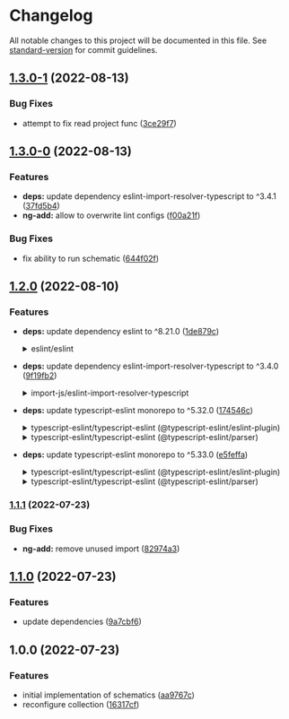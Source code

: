 # Changelog

All notable changes to this project will be documented in this file. See [standard-version](https://github.com/conventional-changelog/standard-version) for commit guidelines.

## [1.3.0-1](https://github.com/brulex/linters/compare/v1.3.0-0...v1.3.0-1) (2022-08-13)


### Bug Fixes

* attempt to fix read project func ([3ce29f7](https://github.com/brulex/linters/commit/3ce29f7f5e0460b409d9c05458dddada9da1726b))

## [1.3.0-0](https://github.com/brulex/linters/compare/v1.2.0...v1.3.0-0) (2022-08-13)


### Features

* **deps:** update dependency eslint-import-resolver-typescript to ^3.4.1 ([37fd5b4](https://github.com/brulex/linters/commit/37fd5b42ca5ae813a08390f7f5028a1e66357cc5))
* **ng-add:** allow to overwrite lint configs ([f00a21f](https://github.com/brulex/linters/commit/f00a21f1facb55334b6291c4434477fbaba67193))


### Bug Fixes

* fix ability to run schematic ([644f02f](https://github.com/brulex/linters/commit/644f02fca52e3bdafee91a96bdabc0d30288eae7))

## [1.2.0](https://github.com/brulex/linters/compare/v1.1.1...v1.2.0) (2022-08-10)


### Features

* **deps:** update dependency eslint to ^8.21.0 ([1de879c](https://github.com/brulex/linters/commit/1de879c498bfd8a2b20d65cc6260e97a805b3fdd))
    <details>
    <summary>eslint/eslint</summary>
    
    ### [`v8.21.0`](https://togithub.com/eslint/eslint/releases/tag/v8.21.0)
    
    [Compare Source](https://togithub.com/eslint/eslint/compare/v8.20.0...v8.21.0)
    
    #### Features
    
    -   [`7b43ea1`](https://togithub.com/eslint/eslint/commit/7b43ea14a8af5fc3dbac38fa9d5bc71741328c16) feat: Implement FlatESLint ([#&#8203;16149](https://togithub.com/eslint/eslint/issues/16149)) (Nicholas C. Zakas)
    -   [`92bf49a`](https://togithub.com/eslint/eslint/commit/92bf49a4b39dde728fbc6d348e62c7009e21cf7d) feat: improve the key width calculation in `key-spacing` rule ([#&#8203;16154](https://togithub.com/eslint/eslint/issues/16154)) (Nitin Kumar)
    -   [`c461542`](https://togithub.com/eslint/eslint/commit/c4615421cb4825e2ad22e275ec9439756d56299c) feat: add new `allowLineSeparatedGroups` option to the `sort-keys` rule ([#&#8203;16138](https://togithub.com/eslint/eslint/issues/16138)) (Nitin Kumar)
    -   [`1cdcbca`](https://togithub.com/eslint/eslint/commit/1cdcbca8a961a057a9db40df412f249545befe2b) feat: add deprecation warnings for legacy API in `RuleTester` ([#&#8203;16063](https://togithub.com/eslint/eslint/issues/16063)) (Nitin Kumar)
    
    #### Bug Fixes
    
    -   [`0396775`](https://togithub.com/eslint/eslint/commit/03967755270ae28eec651281c50b6990d3983f48) fix: lines-around-comment apply `allowBlockStart` for switch statements ([#&#8203;16153](https://togithub.com/eslint/eslint/issues/16153)) (Nitin Kumar)
    
    #### Documentation
    
    -   [`2aadc93`](https://togithub.com/eslint/eslint/commit/2aadc93272f1ab7f40246c6b18c4056660f2b3a2) docs: add anchors to headings inside docs content ([#&#8203;16134](https://togithub.com/eslint/eslint/issues/16134)) (Strek)
    
    #### Chores
    
    -   [`8892511`](https://togithub.com/eslint/eslint/commit/889251194867b1f394c571a5982249329fa44cfd) chore: Upgrade to Espree 9.3.3 ([#&#8203;16173](https://togithub.com/eslint/eslint/issues/16173)) (Brandon Mills)
    -   [`1233bee`](https://togithub.com/eslint/eslint/commit/1233beea3938fc4234c8f75917776832226fc3c8) chore: switch to eslint-plugin-node's maintained fork ([#&#8203;16150](https://togithub.com/eslint/eslint/issues/16150)) (唯然)
    -   [`97b95c0`](https://togithub.com/eslint/eslint/commit/97b95c068d5b35fae68ca919257b61430271ac76) chore: upgrade puppeteer v13 ([#&#8203;16151](https://togithub.com/eslint/eslint/issues/16151)) (唯然)
    
    </details>

* **deps:** update dependency eslint-import-resolver-typescript to ^3.4.0 ([9f19fb2](https://github.com/brulex/linters/commit/9f19fb298ef3d2569bcfde895a1097ddc485a8c3))
    <details>
    <summary>import-js/eslint-import-resolver-typescript</summary>
    
    ### [`v3.4.0`](https://togithub.com/import-js/eslint-import-resolver-typescript/blob/HEAD/CHANGELOG.md#&#8203;340)
    
    [Compare Source](https://togithub.com/import-js/eslint-import-resolver-typescript/compare/v3.3.0...v3.4.0)
    
    ##### Minor Changes
    
    -   [#&#8203;161](https://togithub.com/import-js/eslint-import-resolver-typescript/pull/161) [`82d090b`](https://togithub.com/import-js/eslint-import-resolver-typescript/commit/82d090b2411853f94909a3c9a0ed3b8bbe1bef11) Thanks [@&#8203;rbong](https://togithub.com/rbong)! - feat: add support for `jsconfig.json`
    
    </details>

* **deps:** update typescript-eslint monorepo to ^5.32.0 ([174546c](https://github.com/brulex/linters/commit/174546c7a9d98beeb8fca4d5faaaf72a1a3f8fd3))
    <details>
    <summary>typescript-eslint/typescript-eslint (@&#8203;typescript-eslint/eslint-plugin)</summary>
    
    ### [`v5.32.0`](https://togithub.com/typescript-eslint/typescript-eslint/blob/HEAD/packages/eslint-plugin/CHANGELOG.md#&#8203;5320-httpsgithubcomtypescript-eslinttypescript-eslintcomparev5310v5320-2022-08-01)
    
    [Compare Source](https://togithub.com/typescript-eslint/typescript-eslint/compare/v5.31.0...v5.32.0)
    
    ##### Features
    
    -   **eslint-plugin:** \[no-use-before-define] add "allowNamedExports" option ([#&#8203;5397](https://togithub.com/typescript-eslint/typescript-eslint/issues/5397)) ([ad412cd](https://togithub.com/typescript-eslint/typescript-eslint/commit/ad412cdd74dc5619fbe4bf27c0a5eb5c5a4b65ca))
    
    ### [`v5.31.0`](https://togithub.com/typescript-eslint/typescript-eslint/blob/HEAD/packages/eslint-plugin/CHANGELOG.md#&#8203;5310-httpsgithubcomtypescript-eslinttypescript-eslintcomparev5307v5310-2022-07-25)
    
    [Compare Source](https://togithub.com/typescript-eslint/typescript-eslint/compare/v5.30.7...v5.31.0)
    
    ##### Bug Fixes
    
    -   **eslint-plugin:** \[typedef] Support nested array destructuring with type annotation ([#&#8203;5311](https://togithub.com/typescript-eslint/typescript-eslint/issues/5311)) ([6d19efe](https://togithub.com/typescript-eslint/typescript-eslint/commit/6d19efed16d1cf0357ad363b6373d2021c49a8c8))
    -   **scope-manager:** handle typeParameters of TSInstantiationExpression ([#&#8203;5355](https://togithub.com/typescript-eslint/typescript-eslint/issues/5355)) ([2595ccf](https://togithub.com/typescript-eslint/typescript-eslint/commit/2595ccf67cd5158edbd6bebd9ac2dbd8bbd8b99c))
    
    ##### Features
    
    -   **eslint-plugin:** \[consistent-generic-ctors] check class field declaration ([#&#8203;5288](https://togithub.com/typescript-eslint/typescript-eslint/issues/5288)) ([48f996e](https://togithub.com/typescript-eslint/typescript-eslint/commit/48f996e8dda79c9c865e8ca6552069902836648b))
    -   **eslint-plugin:** \[prefer-nullish-coalescing] add ignoreTernaryTests option ([#&#8203;4965](https://togithub.com/typescript-eslint/typescript-eslint/issues/4965)) ([f82727f](https://togithub.com/typescript-eslint/typescript-eslint/commit/f82727ffeb97475c07773ca1d1e5b9609fcc5e68))
    
    #### [5.30.7](https://togithub.com/typescript-eslint/typescript-eslint/compare/v5.30.6...v5.30.7) (2022-07-18)
    
    ##### Bug Fixes
    
    -   **eslint-plugin:** \[no-inferrable] fix optional param to valid code ([#&#8203;5342](https://togithub.com/typescript-eslint/typescript-eslint/issues/5342)) ([98f6d5e](https://togithub.com/typescript-eslint/typescript-eslint/commit/98f6d5e6d08d1eb9789da52a15f337f5f53438bd))
    -   **eslint-plugin:** \[no-unused-vars] highlight last write reference ([#&#8203;5267](https://togithub.com/typescript-eslint/typescript-eslint/issues/5267)) ([c3f199a](https://togithub.com/typescript-eslint/typescript-eslint/commit/c3f199a65a16aa72f5bb83e81a1ce0ffb5f69772))
    
    #### [5.30.6](https://togithub.com/typescript-eslint/typescript-eslint/compare/v5.30.5...v5.30.6) (2022-07-11)
    
    **Note:** Version bump only for package [@&#8203;typescript-eslint/eslint-plugin](https://togithub.com/typescript-eslint/eslint-plugin)
    
    #### [5.30.5](https://togithub.com/typescript-eslint/typescript-eslint/compare/v5.30.4...v5.30.5) (2022-07-04)
    
    ##### Bug Fixes
    
    -   **eslint-plugin:** \[consistent-indexed-object-style] fix record mode fixer for generics with a default value ([#&#8203;5280](https://togithub.com/typescript-eslint/typescript-eslint/issues/5280)) ([57f032c](https://togithub.com/typescript-eslint/typescript-eslint/commit/57f032c2e6a822c049177713778d0077ee138d9a))
    
    #### [5.30.4](https://togithub.com/typescript-eslint/typescript-eslint/compare/v5.30.3...v5.30.4) (2022-07-03)
    
    **Note:** Version bump only for package [@&#8203;typescript-eslint/eslint-plugin](https://togithub.com/typescript-eslint/eslint-plugin)
    
    #### [5.30.3](https://togithub.com/typescript-eslint/typescript-eslint/compare/v5.30.2...v5.30.3) (2022-07-01)
    
    **Note:** Version bump only for package [@&#8203;typescript-eslint/eslint-plugin](https://togithub.com/typescript-eslint/eslint-plugin)
    
    #### [5.30.2](https://togithub.com/typescript-eslint/typescript-eslint/compare/v5.30.1...v5.30.2) (2022-07-01)
    
    **Note:** Version bump only for package [@&#8203;typescript-eslint/eslint-plugin](https://togithub.com/typescript-eslint/eslint-plugin)
    
    #### [5.30.1](https://togithub.com/typescript-eslint/typescript-eslint/compare/v5.30.0...v5.30.1) (2022-07-01)
    
    ##### Bug Fixes
    
    -   **eslint-plugin:** \[no-base-to-string] add missing apostrophe to message ([#&#8203;5270](https://togithub.com/typescript-eslint/typescript-eslint/issues/5270)) ([d320174](https://togithub.com/typescript-eslint/typescript-eslint/commit/58034e343a167ca7751b54d2b2a0e7d3852aabec))
    
    </details>
    
    <details>
    <summary>typescript-eslint/typescript-eslint (@&#8203;typescript-eslint/parser)</summary>
    
    ### [`v5.32.0`](https://togithub.com/typescript-eslint/typescript-eslint/blob/HEAD/packages/parser/CHANGELOG.md#&#8203;5320-httpsgithubcomtypescript-eslinttypescript-eslintcomparev5310v5320-2022-08-01)
    
    [Compare Source](https://togithub.com/typescript-eslint/typescript-eslint/compare/v5.31.0...v5.32.0)
    
    **Note:** Version bump only for package [@&#8203;typescript-eslint/parser](https://togithub.com/typescript-eslint/parser)
    
    ### [`v5.31.0`](https://togithub.com/typescript-eslint/typescript-eslint/blob/HEAD/packages/parser/CHANGELOG.md#&#8203;5310-httpsgithubcomtypescript-eslinttypescript-eslintcomparev5307v5310-2022-07-25)
    
    [Compare Source](https://togithub.com/typescript-eslint/typescript-eslint/compare/v5.30.7...v5.31.0)
    
    **Note:** Version bump only for package [@&#8203;typescript-eslint/parser](https://togithub.com/typescript-eslint/parser)
    
    #### [5.30.7](https://togithub.com/typescript-eslint/typescript-eslint/compare/v5.30.6...v5.30.7) (2022-07-18)
    
    ##### Bug Fixes
    
    -   expose types supporting old versions of typescript ([#&#8203;5339](https://togithub.com/typescript-eslint/typescript-eslint/issues/5339)) ([4ba9bdb](https://togithub.com/typescript-eslint/typescript-eslint/commit/4ba9bdb93f87e6bc370f13aa1de48f435abe3f88))
    
    #### [5.30.6](https://togithub.com/typescript-eslint/typescript-eslint/compare/v5.30.5...v5.30.6) (2022-07-11)
    
    **Note:** Version bump only for package [@&#8203;typescript-eslint/parser](https://togithub.com/typescript-eslint/parser)
    
    #### [5.30.5](https://togithub.com/typescript-eslint/typescript-eslint/compare/v5.30.4...v5.30.5) (2022-07-04)
    
    **Note:** Version bump only for package [@&#8203;typescript-eslint/parser](https://togithub.com/typescript-eslint/parser)
    
    #### [5.30.4](https://togithub.com/typescript-eslint/typescript-eslint/compare/v5.30.3...v5.30.4) (2022-07-03)
    
    **Note:** Version bump only for package [@&#8203;typescript-eslint/parser](https://togithub.com/typescript-eslint/parser)
    
    #### [5.30.3](https://togithub.com/typescript-eslint/typescript-eslint/compare/v5.30.2...v5.30.3) (2022-07-01)
    
    **Note:** Version bump only for package [@&#8203;typescript-eslint/parser](https://togithub.com/typescript-eslint/parser)
    
    #### [5.30.2](https://togithub.com/typescript-eslint/typescript-eslint/compare/v5.30.1...v5.30.2) (2022-07-01)
    
    **Note:** Version bump only for package [@&#8203;typescript-eslint/parser](https://togithub.com/typescript-eslint/parser)
    
    #### 5.30.1 (2022-07-01)
    
    **Note:** Version bump only for package [@&#8203;typescript-eslint/parser](https://togithub.com/typescript-eslint/parser)
    
    </details>

* **deps:** update typescript-eslint monorepo to ^5.33.0 ([e5feffa](https://github.com/brulex/linters/commit/e5feffa6a74c04dd9a45c90efdc20fa773ff0bd4))
    <details>
    <summary>typescript-eslint/typescript-eslint (@&#8203;typescript-eslint/eslint-plugin)</summary>
    
    ### [`v5.33.0`](https://togithub.com/typescript-eslint/typescript-eslint/blob/HEAD/packages/eslint-plugin/CHANGELOG.md#&#8203;5330-httpsgithubcomtypescript-eslinttypescript-eslintcomparev5320v5330-2022-08-08)
    
    [Compare Source](https://togithub.com/typescript-eslint/typescript-eslint/compare/v5.32.0...v5.33.0)
    
    ##### Bug Fixes
    
    -   **eslint-plugin:** \[no-extra-parens] handle await with type assertion ([#&#8203;5428](https://togithub.com/typescript-eslint/typescript-eslint/issues/5428)) ([e03826f](https://togithub.com/typescript-eslint/typescript-eslint/commit/e03826f08ce8bfdd6d6702025d975cfb7d867097))
    -   **website:** add explicit frontmatter description to rule docs ([#&#8203;5429](https://togithub.com/typescript-eslint/typescript-eslint/issues/5429)) ([63cba5f](https://togithub.com/typescript-eslint/typescript-eslint/commit/63cba5f4c1884e102927b3b14b18a00e96ac63a1))
    
    ##### Features
    
    -   **eslint-plugin:** \[member-ordering] support static blocks ([#&#8203;5417](https://togithub.com/typescript-eslint/typescript-eslint/issues/5417)) ([5983e5a](https://togithub.com/typescript-eslint/typescript-eslint/commit/5983e5ab3bfb94fec782bea54a37457fe31db545))
    -   **eslint-plugin:** \[prefer-as-const] adds support for class properties ([#&#8203;5413](https://togithub.com/typescript-eslint/typescript-eslint/issues/5413)) ([d2394f8](https://togithub.com/typescript-eslint/typescript-eslint/commit/d2394f810960fda07b9c8affd47b769d16f4b8cb))
    
    </details>
    
    <details>
    <summary>typescript-eslint/typescript-eslint (@&#8203;typescript-eslint/parser)</summary>
    
    ### [`v5.33.0`](https://togithub.com/typescript-eslint/typescript-eslint/blob/HEAD/packages/parser/CHANGELOG.md#&#8203;5330-httpsgithubcomtypescript-eslinttypescript-eslintcomparev5320v5330-2022-08-08)
    
    [Compare Source](https://togithub.com/typescript-eslint/typescript-eslint/compare/v5.32.0...v5.33.0)
    
    **Note:** Version bump only for package [@&#8203;typescript-eslint/parser](https://togithub.com/typescript-eslint/parser)
    
    </details>

### [1.1.1](https://github.com/brulex/linters/compare/v1.1.0...v1.1.1) (2022-07-23)


### Bug Fixes

* **ng-add:** remove unused import ([82974a3](https://github.com/brulex/linters/commit/82974a3a650c9021485bb97b0d67579362b66841))

## [1.1.0](https://github.com/brulex/linters/compare/v1.0.0...v1.1.0) (2022-07-23)


### Features

* update dependencies ([9a7cbf6](https://github.com/brulex/linters/commit/9a7cbf6b2972cbc95b189b28ef17b974cffc9430))

## 1.0.0 (2022-07-23)


### Features

* initial implementation of schematics ([aa9767c](https://github.com/brulex/linters/commit/aa9767c2178ebe1a3d3301661e34f372f68364cc))
* reconfigure collection ([16317cf](https://github.com/brulex/linters/commit/16317cf4e43fd5f71c7813a36f7ea54f80664893))
